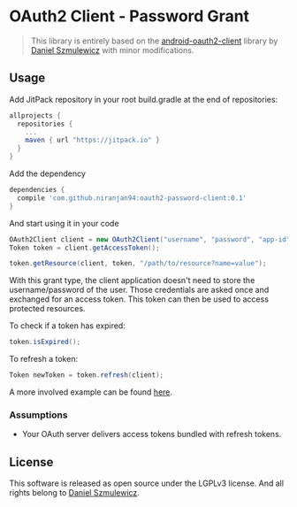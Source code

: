 # OAuth2 Client - Password Grant

> This library is entirely based on the [android-oauth2-client](https://github.com/danielsz/android-oauth2-client) library by [Daniel Szmulewicz](https://github.com/danielsz) with minor modifications.

## Usage

Add JitPack repository in your root build.gradle at the end of repositories:
```gradle
allprojects {
  repositories {
    ...
    maven { url "https://jitpack.io" }
  }
}
```

Add the dependency
```gradle
dependencies {
  compile 'com.github.niranjan94:oauth2-password-client:0.1'
}
```

And start using it in your code

```java
OAuth2Client client = new OAuth2Client("username", "password", "app-id", "app-secret", "site");
Token token = client.getAccessToken();

token.getResource(client, token, "/path/to/resource?name=value");
```
With this grant type, the client application doesn't need to store the username/password of the user. Those credentials are asked once and exchanged for an access token. This token can then be used to access protected resources. 

To check if a token has expired:

```java
token.isExpired();
```

To refresh a token:

```java
Token newToken = token.refresh(client);
```

A more involved example can be found [here](https://github.com/danielsz/oauth2-client).

### Assumptions

- Your OAuth server delivers access tokens bundled with refresh tokens.

## License

This software is released as open source under the LGPLv3 license. And all rights belong to [Daniel Szmulewicz](https://github.com/danielsz).